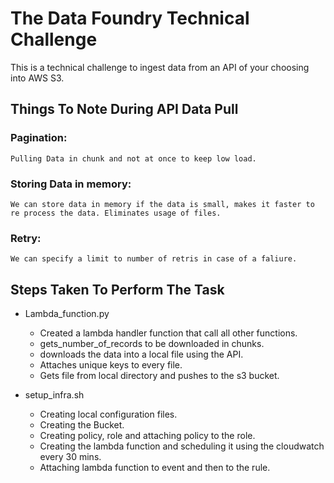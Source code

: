 # The Data Foundry Technical Challenge

This is a technical challenge to ingest data from an API of your choosing into AWS S3.

## Things To Note During API Data Pull

### Pagination:
    Pulling Data in chunk and not at once to keep low load. 
### Storing Data in memory:
    We can store data in memory if the data is small, makes it faster to re process the data. Eliminates usage of files.
### Retry:
    We can specify a limit to number of retris in case of a faliure.

## Steps Taken To Perform The Task
* Lambda_function.py
  - Created a lambda handler function that call all other functions.
  - gets_number_of_records to be downloaded in chunks.
  - downloads the data into a local file using the API.
  - Attaches unique keys to every file. 
  - Gets file from local directory and pushes to the s3 bucket.

* setup_infra.sh
  - Creating local configuration files.
  - Creating the Bucket.
  - Creating policy, role and attaching policy to the role.
  - Creating the lambda function and scheduling it using the cloudwatch every 30 mins.
  - Attaching lambda function to event and then to the rule.